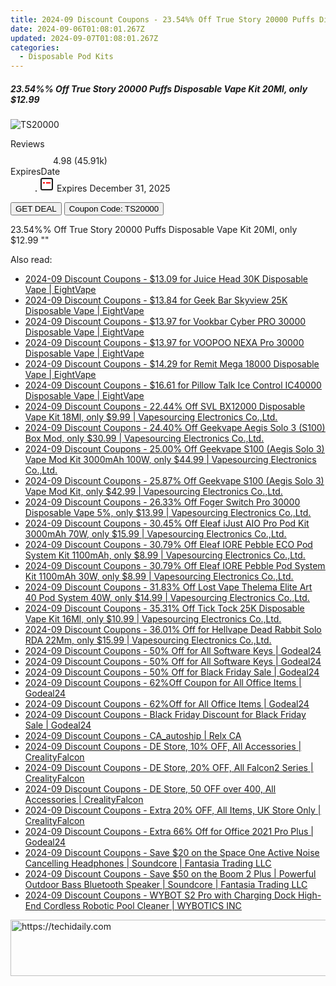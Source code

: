 ```yaml
---
title: 2024-09 Discount Coupons - 23.54%% Off True Story 20000 Puffs Disposable Vape Kit 20Ml, only $12.99 | Vapesourcing Electronics Co.,Ltd.
date: 2024-09-06T01:08:01.267Z
updated: 2024-09-07T01:08:01.267Z
categories:
  - Disposable Pod Kits
---
```



<div class="max-w-4xl mx-auto grid grid-cols-1 lg:max-w-5xl lg:gap-x-20 lg:grid-cols-2">
  <div class="relative p-3 col-start-1 row-start-1 flex flex-col-reverse rounded-lg bg-gradient-to-t from-black/75 via-black/0 sm:bg-none sm:row-start-2 sm:p-0 lg:row-start-1">
    <h5 class="mt-1 text-lg font-semibold text-white sm:text-slate-900 md:text-2xl dark:sm:text-white">23.54%% Off True Story 20000 Puffs Disposable Vape Kit 20Ml, only $12.99</h5>
  </div>
  
  <div class="col-start-1 col-end-3 row-start-1 grid gap-4 sm:mb-6 sm:grid-cols-4 lg:col-start-2 lg:row-span-6 lg:row-end-6 lg:mb-0 lg:gap-6">
      <img src="&quot;https://static.shareasale.com/image/90958/deal/TrueStory20000PuffsDisposableVapeKit20ml.png&quot;" onClick="javascript:window.open(decodeURIComponent('%22https%3A%2F%2Fwww.shareasale.com%2Fu.cfm%3Fd%3D1105483%26m%3D90958%26u%3D4338022%22'), '_blank');void(0);" alt="TS20000" class="h-60 w-full rounded-lg object-cover sm:col-span-2 sm:h-52 lg:col-span-full" loading="lazy" />
    
  </div>
  <dl class="row-start-2 mt-4 flex items-center text-xs font-medium sm:row-start-3 sm:mt-1 md:mt-2.5 lg:row-start-2">
    <dt class="sr-only">Reviews</dt>
    <dd class="flex items-center text-indigo-600 dark:text-indigo-400">
      <svg width="24" height="24" fill="none" aria-hidden="true" class="mr-1 stroke-current dark:stroke-indigo-500">
        <path d="m12 5 2 5h5l-4 4 2.103 5L12 16l-5.103 3L9 14l-4-4h5l2-5Z" stroke-width="2" stroke-linecap="round" stroke-linejoin="round" />
      </svg>
      <span>4.98 <span class="font-normal text-slate-400">(45.91k)</span></span>
    </dd>
    <dt class="sr-only">ExpiresDate</dt>
    <dd class="flex items-center">
      <svg width="2" height="2" aria-hidden="true" fill="currentColor" class="mx-3 text-slate-300">
        <circle cx="1" cy="1" r="1" />
      </svg>
      <svg width="24" height="24" viewBox="0 0 24 24" fill="none" stroke="currentColor" stroke-width="2">
        <rect x="3" y="3" width="18" height="18" rx="2" fill="#fff" />
        <path d="M6 10L18 10" stroke="red" stroke-width="2" fill="none" />
        <path d="M10 6L10 18" stroke="#fff" stroke-width="2" fill="none" />
      </svg>
      Expires December 31, 2025    </dd>
  </dl>
  <div class="col-start-1 row-start-3 mt-4 self-center sm:col-start-2 sm:row-span-2 sm:row-start-2 sm:mt-0 lg:col-start-1 lg:row-start-3 lg:row-end-4 lg:mt-6">
    <button type="button" onClick="javascript:window.open(decodeURIComponent('%22https%3A%2F%2Fwww.shareasale.com%2Fu.cfm%3Fd%3D1105483%26m%3D90958%26u%3D4338022%22'), '_blank');void(0);" class="rounded-lg bg-red-600 px-3 py-2 text-sm font-medium leading-6 text-white">GET DEAL</button>
    <button type="button" onClick="javascript:window.open(decodeURIComponent('%22https%3A%2F%2Fwww.shareasale.com%2Fu.cfm%3Fd%3D1105483%26m%3D90958%26u%3D4338022%22'), '_blank');void(0);" class="border-dashed border-2 border-indigo-600 bg-green-100 text-sm leading-6 font-medium py-2 px-3 rounded-lg">Coupon Code: TS20000</button>
  </div>
  <p class="col-start-1 mt-4 text-sm leading-6 sm:col-span-2 lg:col-span-1 lg:row-start-4 lg:mt-6 dark:text-slate-400">
    23.54%% Off True Story 20000 Puffs Disposable Vape Kit 20Ml, only $12.99 
""  </p>
</div>
<span class="atpl-alsoreadstyle">Also read:</span>
<div><ul>
<li><a href="https://coupons.techidaily.com/coupon-1229475-share-59344-sale/"><u>2024-09 Discount Coupons - $13.09 for Juice Head 30K Disposable Vape | EightVape</u></a></li>
<li><a href="https://coupons.techidaily.com/coupon-1228765-share-59344-sale/"><u>2024-09 Discount Coupons - $13.84 for Geek Bar Skyview 25K Disposable Vape | EightVape</u></a></li>
<li><a href="https://coupons.techidaily.com/coupon-1229476-share-59344-sale/"><u>2024-09 Discount Coupons - $13.97 for Vookbar Cyber PRO 30000 Disposable Vape | EightVape</u></a></li>
<li><a href="https://coupons.techidaily.com/coupon-1229477-share-59344-sale/"><u>2024-09 Discount Coupons - $13.97 for VOOPOO NEXA Pro 30000 Disposable Vape | EightVape</u></a></li>
<li><a href="https://coupons.techidaily.com/coupon-1229474-share-59344-sale/"><u>2024-09 Discount Coupons - $14.29 for Remit Mega 18000 Disposable Vape | EightVape</u></a></li>
<li><a href="https://coupons.techidaily.com/coupon-1229473-share-59344-sale/"><u>2024-09 Discount Coupons - $16.61 for Pillow Talk Ice Control IC40000 Disposable Vape | EightVape</u></a></li>
<li><a href="https://coupons.techidaily.com/coupon-1092283-share-90958-sale/"><u>2024-09 Discount Coupons - 22.44% Off SVL BX12000 Disposable Vape Kit 18Ml, only $9.99 | Vapesourcing Electronics Co.,Ltd.</u></a></li>
<li><a href="https://coupons.techidaily.com/coupon-1229339-share-90958-sale/"><u>2024-09 Discount Coupons - 24.40% Off Geekvape Aegis Solo 3 (S100) Box Mod, only $30.99 | Vapesourcing Electronics Co.,Ltd.</u></a></li>
<li><a href="https://coupons.techidaily.com/coupon-1229329-share-90958-sale/"><u>2024-09 Discount Coupons - 25.00% Off Geekvape S100 (Aegis Solo 3) Vape Mod Kit 3000mAh 100W, only $44.99 | Vapesourcing Electronics Co.,Ltd.</u></a></li>
<li><a href="https://coupons.techidaily.com/coupon-1229342-share-90958-sale/"><u>2024-09 Discount Coupons - 25.87% Off Geekvape S100 (Aegis Solo 3) Vape Mod Kit, only $42.99 | Vapesourcing Electronics Co.,Ltd.</u></a></li>
<li><a href="https://coupons.techidaily.com/coupon-1228778-share-90958-sale/"><u>2024-09 Discount Coupons - 26.33% Off Foger Switch Pro 30000 Disposable Vape 5%, only $13.99 | Vapesourcing Electronics Co.,Ltd.</u></a></li>
<li><a href="https://coupons.techidaily.com/coupon-1055783-share-90958-sale/"><u>2024-09 Discount Coupons - 30.45% Off Eleaf iJust AIO Pro Pod Kit 3000mAh 70W, only $15.99 | Vapesourcing Electronics Co.,Ltd.</u></a></li>
<li><a href="https://coupons.techidaily.com/coupon-1228773-share-90958-sale/"><u>2024-09 Discount Coupons - 30.79% Off Eleaf IORE Pebble ECO Pod System Kit 1100mAh, only $8.99 | Vapesourcing Electronics Co.,Ltd.</u></a></li>
<li><a href="https://coupons.techidaily.com/coupon-1228772-share-90958-sale/"><u>2024-09 Discount Coupons - 30.79% Off Eleaf IORE Pebble Pod System Kit 1100mAh 30W, only $8.99 | Vapesourcing Electronics Co.,Ltd.</u></a></li>
<li><a href="https://coupons.techidaily.com/coupon-1113755-share-90958-sale/"><u>2024-09 Discount Coupons - 31.83% Off Lost Vape Thelema Elite Art 40 Pod System 40W, only $14.99 | Vapesourcing Electronics Co.,Ltd.</u></a></li>
<li><a href="https://coupons.techidaily.com/coupon-1106529-share-90958-sale/"><u>2024-09 Discount Coupons - 35.31% Off Tick Tock 25K Disposable Vape Kit 16Ml, only $10.99 | Vapesourcing Electronics Co.,Ltd.</u></a></li>
<li><a href="https://coupons.techidaily.com/coupon-988889-share-90958-sale/"><u>2024-09 Discount Coupons - 36.01% Off for Hellvape Dead Rabbit Solo RDA 22Mm, only $15.99 | Vapesourcing Electronics Co.,Ltd.</u></a></li>
<li><a href="https://coupons.techidaily.com/coupon-1020802-share-102236-sale/"><u>2024-09 Discount Coupons - 50% Off for All Software Keys | Godeal24</u></a></li>
<li><a href="https://coupons.techidaily.com/coupon-988301-share-102236-sale/"><u>2024-09 Discount Coupons - 50% Off for All Software Keys | Godeal24</u></a></li>
<li><a href="https://coupons.techidaily.com/coupon-1068109-share-102236-sale/"><u>2024-09 Discount Coupons - 50% Off for Black Friday Sale | Godeal24</u></a></li>
<li><a href="https://coupons.techidaily.com/coupon-1020803-share-102236-sale/"><u>2024-09 Discount Coupons - 62%Off Coupon for All Office Items | Godeal24</u></a></li>
<li><a href="https://coupons.techidaily.com/coupon-988304-share-102236-sale/"><u>2024-09 Discount Coupons - 62%Off for All Office Items | Godeal24</u></a></li>
<li><a href="https://coupons.techidaily.com/coupon-1068110-share-102236-sale/"><u>2024-09 Discount Coupons - Black Friday Discount for Black Friday Sale | Godeal24</u></a></li>
<li><a href="https://coupons.techidaily.com/coupon-1229459-share-92020-sale/"><u>2024-09 Discount Coupons - CA_autoship | Relx CA</u></a></li>
<li><a href="https://coupons.techidaily.com/coupon-1228563-share-150021-sale/"><u>2024-09 Discount Coupons - DE Store, 10% OFF, All Accessories | CrealityFalcon</u></a></li>
<li><a href="https://coupons.techidaily.com/coupon-1228571-share-150021-sale/"><u>2024-09 Discount Coupons - DE Store, 20% OFF, All Falcon2 Series | CrealityFalcon</u></a></li>
<li><a href="https://coupons.techidaily.com/coupon-1228564-share-150021-sale/"><u>2024-09 Discount Coupons - DE Store, 50 OFF over 400, All Accessories | CrealityFalcon</u></a></li>
<li><a href="https://coupons.techidaily.com/coupon-1228754-share-150021-sale/"><u>2024-09 Discount Coupons - Extra 20% OFF, All Items, UK Store Only | CrealityFalcon</u></a></li>
<li><a href="https://coupons.techidaily.com/coupon-1020807-share-102236-sale/"><u>2024-09 Discount Coupons - Extra 66% Off for Office 2021 Pro Plus | Godeal24</u></a></li>
<li><a href="https://coupons.techidaily.com/coupon-1228576-share-126653-sale/"><u>2024-09 Discount Coupons - Save $20 on the Space One Active Noise Cancelling Headphones | Soundcore | Fantasia Trading LLC</u></a></li>
<li><a href="https://coupons.techidaily.com/coupon-1228577-share-126653-sale/"><u>2024-09 Discount Coupons - Save $50 on the Boom 2 Plus | Powerful Outdoor Bass Bluetooth Speaker | Soundcore | Fantasia Trading LLC</u></a></li>
<li><a href="https://coupons.techidaily.com/coupon-1229457-share-153311-sale/"><u>2024-09 Discount Coupons - WYBOT S2 Pro with Charging Dock High-End Cordless Robotic Pool Cleaner | WYBOTICS INC</u></a></li>
</ul></div>

<ins class="adsbygoogle"
      style="display:block"
      data-ad-client="ca-pub-7571918770474297"
      data-ad-slot="8358498916"
      data-ad-format="auto"
      data-full-width-responsive="true"></ins>
<!-- affiliate ads begin -->
<a href="https://ephamedtechinc.pxf.io/c/5597632/2130533/26400" target="_top" id="2130533">
  <img src="//a.impactradius-go.com/display-ad/26400-2130533" border="0" alt="https://techidaily.com" width="728" height="90"/>
</a>
<img height="0" width="0" src="https://ephamedtechinc.pxf.io/i/5597632/2130533/26400" style="position:absolute;visibility:hidden;" border="0" />
<!-- affiliate ads end -->